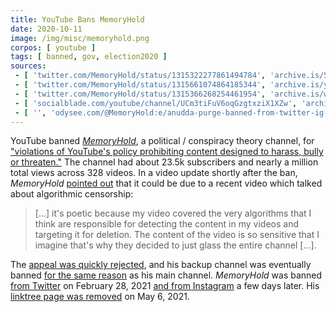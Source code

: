 ```yaml
---
title: YouTube Bans MemoryHold
date: 2020-10-11
image: /img/misc/memoryhold.png
corpos: [ youtube ]
tags: [ banned, gov, election2020 ]
sources:
 - [ 'twitter.com/MemoryHold/status/1315322277861494784', 'archive.is/5coNW' ]
 - [ 'twitter.com/MemoryHold/status/1315661074864185344', 'archive.is/yk7QM' ]
 - [ 'twitter.com/MemoryHold/status/1315366268254461954', 'archive.is/wfNPo' ]
 - [ 'socialblade.com/youtube/channel/UCm3tiFuV6oqGzgtxziX1XZw', 'archive.is/8Mjxx' ]
 - [ '', 'odysee.com/@MemoryHold:e/anudda-purge-banned-from-twitter-ig-gab:e' ]
---
```


YouTube banned [_MemoryHold_](https://gab.com/memoryhold), a political /
conspiracy theory channel, for ["violations of YouTube's policy prohibiting
content designed to harass, bully or
threaten."](https://archive.ph/JfUJe/image) The channel had about 23.5k
subscribers and nearly a million total views across 328 videos. In a video
update shortly after the ban, _MemoryHold_ [pointed
out](https://odysee.com/@MemoryHold:e/channel-suspension-announcement-stuff:d?t=75)
that it could be due to a recent video which talked about algorithmic
censorship:

> [...] it's poetic because my video covered the very algorithms that I think
> are responsible for detecting the content in my videos and targeting it for
> deletion. The content of the video is so sensitive that I imagine that's why
> they decided to just glass the entire channel [...].

The [appeal was quickly rejected](https://archive.is/yk7QM), and his backup
channel was eventually banned [for the same
reason](https://archive.ph/g4yhN/image) as his main channel. _MemoryHold_ was
banned [from Twitter](https://archive.ph/xnccI) on February 28, 2021 [and from
Instagram](https://archive.ph/KbRpo) a few days later. His [linktree page was
removed](https://archive.ph/7mg42) on May 6, 2021.
